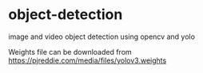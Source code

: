 # object-detection
image and video object detection using opencv and yolo

Weights file can be downloaded from https://pjreddie.com/media/files/yolov3.weights
